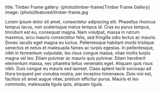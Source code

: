 title: Timber Frame
gallery: {photo}timber-frame{Timber Frame Gallery}
image: {photo}featured/timber-frame.jpg

Lorem ipsum dolor sit amet, consectetur adipiscing elit. Phasellus rhoncus tempus lacus, non scelerisque metus tempus id. Cras eu purus tempus, tincidunt est eu, consequat magna. Nam volutpat, massa in rutrum maximus, arcu mauris consectetur felis, sed fringilla odio lectus ac mauris. Donec iaculis eget magna eu luctus. Pellentesque habitant morbi tristique senectus et netus et malesuada fames ac turpis egestas. In pellentesque, nibh in fermentum vulputate, leo risus congue massa, vitae mollis turpis magna vel leo. Etiam pulvinar ac mauris quis pulvinar. Etiam hendrerit elementum massa, nec pharetra tellus venenatis eget. Aliquam quis risus nibh. Duis congue eu mauris sed laoreet. Class aptent taciti sociosqu ad litora torquent per conubia nostra, per inceptos himenaeos. Duis nisi est, facilisis sit amet augue vitae, pretium efficitur purus. Mauris et leo commodo, malesuada ligula quis, aliquam ligula. 
